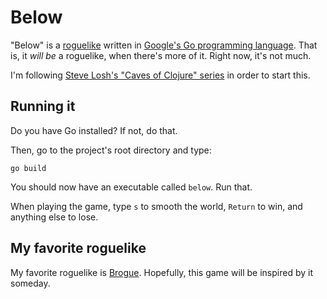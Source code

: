 Below
=====

"Below" is a [roguelike](http://en.wikipedia.org/wiki/Roguelike) written in
[Google's Go programming language](http://golang.org/). That is, it _will be_ a
roguelike, when there's more of it. Right now, it's not much.

I'm following [Steve Losh's "Caves of Clojure" series](http://stevelosh.com/blog/)
in order to start this.

Running it
----------
Do you have Go installed? If not, do that.

Then, go to the project's root directory and type:

    go build

You should now have an executable called `below`. Run that.

When playing the game, type `s` to smooth the world, `Return` to win, and anything else to lose.

My favorite roguelike
----------------------

My favorite roguelike is [Brogue](https://sites.google.com/site/broguegame/).
Hopefully, this game will be inspired by it someday.
